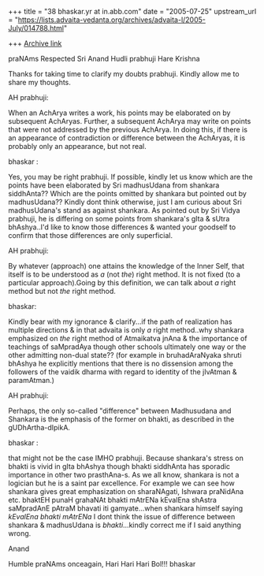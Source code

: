 +++
title = "38 bhaskar.yr at in.abb.com"
date = "2005-07-25"
upstream_url = "https://lists.advaita-vedanta.org/archives/advaita-l/2005-July/014788.html"

+++
[Archive link](https://lists.advaita-vedanta.org/archives/advaita-l/2005-July/014788.html)


praNAms Respected Sri Anand Hudli prabhuji
Hare Krishna

Thanks for taking time to clarify my doubts prabhuji.  Kindly allow me to
share my thoughts.

AH prabhuji:

When an AchArya writes a work, his points may be elaborated on by
subsequent
AchAryas. Further, a subsequent AchArya may write on points that were not
addressed by the previous AchArya. In doing this, if there is an appearance
of contradiction or difference between the AchAryas, it is probably only an
appearance, but not real.

bhaskar :

Yes, you may be right prabhuji. If possible, kindly let us know which are
the points have been elaborated by Sri madhusUdana from shankara
siddhAnta??  Which are the points omitted by shankara but pointed out by
madhusUdana?? Kindly dont think otherwise, just I am curious about Sri
madhusUdana's stand as against shankara.  As pointed out by Sri Vidya
prabhuji, he is differing on some points from shankara's gIta & sUtra
bhAshya..I'd like to know those differences & wanted your goodself to
confirm that those differences are only  superficial.

AH prabhuji:

By whatever (approach) one attains the knowledge of the Inner Self, that
itself is to be understood as *a* (not *the*) right method. It is not fixed
(to a particular approach).Going by this definition, we can talk about *a*
right method but not *the*
right method.

bhaskar:

Kindly bear with my ignorance & clarify...if the path of realization has
multiple directions & in that advaita is only *a* right method..why
shankara emphasized on *the* right method of Atmaikatva jnAna & the
importance of teachings of saMpradAya though other schools ultimately one
way or the other admitting non-dual state??  (for example in bruhadAraNyaka
shruti bhAshya he explicitly mentions that there is no dissension among the
followers of the vaidik dharma with regard to identity of the jIvAtman &
paramAtman.)

AH prabhuji:

Perhaps, the only so-called "difference" between Madhusudana and Shankara
is
the emphasis of the former on bhakti, as described in the gUDhArtha-dIpikA.

bhaskar :

that might not be the case IMHO prabhuji.  Because shankara's stress on
bhakti is vivid in gIta bhAshya though bhakti siddhAnta has sporadic
importance in other two prasthAna-s.  As we all know, shankara is not a
logician but he is a saint par excellence.  For example we can see how
shankara gives great emphasization on sharaNAgati, Ishwara praNidAna etc.
bhaktEH punaH grahaNAt bhakti mAtrENa kEvalEna shAstra saMpradAnE pAtraM
bhavati iti gamyate...when shankara himself saying *kEvalEna bhakti
mAtrENa* I dont think the issue of difference between shankara &
madhusUdana is *bhakti*...kindly correct me if I said anything wrong.

Anand

Humble praNAms onceagain,
Hari Hari Hari Bol!!!
bhaskar



